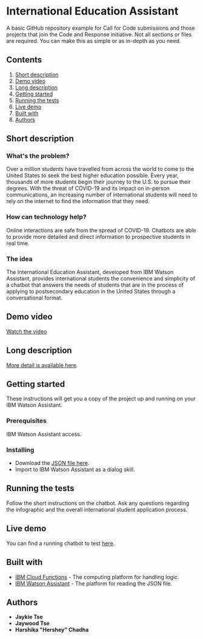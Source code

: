 # International Education Assistant

A basic GitHub repository example for Call for Code submissions and those projects that join the Code and Response initiative. Not all sections or files are required. You can make this as simple or as in-depth as you need.

## Contents

1. [Short description](#short-description)
1. [Demo video](#demo-video)
1. [Long description](#long-description)
1. [Getting started](#getting-started)
1. [Running the tests](#running-the-tests)
1. [Live demo](#live-demo)
1. [Built with](#built-with)
1. [Authors](#authors)

## Short description

### What's the problem?

Over a million students have travelled from across the world to come to the United States to seek the best higher education possible. Every year, thousands of more students begin their journey to the U.S. to pursue their degrees. With the threat of COVID-19 and its impact on in-person communications, an increasing number of international students will need to rely on the internet to find the information that they need.

### How can technology help?

Online interactions are safe from the spread of COVID-19. Chatbots are able to provide more detailed and direct information to prospective students in real time.

### The idea

The International Education Assistant, developed from IBM Watson Assistant, provides international students the convenience and simplicity of a chatbot that answers the needs of students that are in the process of applying to postsecondary education in the United States through a conversational format.

## Demo video

[Watch the video](https://www.youtube.com/watch?v=qTFo8uc9eX0&feature=youtu.be)

## Long description

[More detail is available here](DESCRIPTION.md).

## Getting started

These instructions will get you a copy of the project up and running on your IBM Watson Assistant.

### Prerequisites

IBM Watson Assistant access.

### Installing

* Download the [JSON file here](skill-International-Education-Assistant.json).
* Import to IBM Watson Assistant as a dialog skill.

## Running the tests

Follow the short instructions on the chatbot. Ask any questions regarding the infographic and the overall international student application process.

## Live demo

You can find a running chatbot to test [here](https://web-chat.global.assistant.watson.cloud.ibm.com/preview.html?region=us-south&integrationID=27ac9ee4-f827-485e-90c2-b0826627f48e&serviceInstanceID=aeab0e82-1ae6-491f-881f-307286d610d1).

## Built with

* [IBM Cloud Functions](https://cloud.ibm.com/catalog?search=cloud%20functions#search_results) - The computing platform for handling logic.
* [IBM Watson Assistant](https://www.ibm.com/cloud/watson-assistant/) - The platform for reading the JSON file.


## Authors

* **Jaykie Tse**
* **Jaywood Tse**
* **Harshika "Hershey" Chadha**
